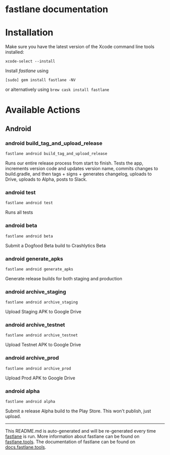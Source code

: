 fastlane documentation
================
# Installation

Make sure you have the latest version of the Xcode command line tools installed:

```
xcode-select --install
```

Install _fastlane_ using
```
[sudo] gem install fastlane -NV
```
or alternatively using `brew cask install fastlane`

# Available Actions
## Android
### android build_tag_and_upload_release
```
fastlane android build_tag_and_upload_release
```
Runs our entire release process from start to finish. Tests the app, increments version code and updates version name, commits changes to build.gradle, and then tags + signs + generates changelog, uploads to Drive, uploads to Alpha, posts to Slack.
### android test
```
fastlane android test
```
Runs all tests
### android beta
```
fastlane android beta
```
Submit a Dogfood Beta build to Crashlytics Beta
### android generate_apks
```
fastlane android generate_apks
```
Generate release builds for both staging and production
### android archive_staging
```
fastlane android archive_staging
```
Upload Staging APK to Google Drive
### android archive_testnet
```
fastlane android archive_testnet
```
Upload Testnet APK to Google Drive
### android archive_prod
```
fastlane android archive_prod
```
Upload Prod APK to Google Drive
### android alpha
```
fastlane android alpha
```
Submit a release Alpha build to the Play Store. This won't publish, just upload.

----

This README.md is auto-generated and will be re-generated every time [fastlane](https://fastlane.tools) is run.
More information about fastlane can be found on [fastlane.tools](https://fastlane.tools).
The documentation of fastlane can be found on [docs.fastlane.tools](https://docs.fastlane.tools).
